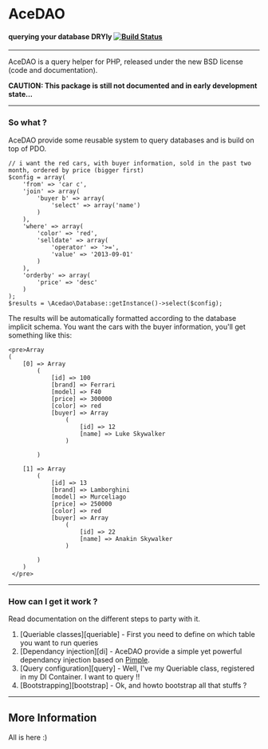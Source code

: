AceDAO
========================================
#### querying your database DRYly [![Build Status](https://travis-ci.org/karamasoff/acedao.png?branch=master)](https://travis-ci.org/karamasoff/acedao)

----------------------------------------

AceDAO is a query helper for PHP, released under the new BSD license (code
and documentation).

**CAUTION: This package is still not documented and in early development state...**

----------------------------------------

### So what ?

AceDAO provide some reusable system to query databases and is build on top of PDO.

	// i want the red cars, with buyer information, sold in the past two month, ordered by price (bigger first)
	$config = array(
		'from' => 'car c',
		'join' => array(
			'buyer b' => array(
				'select' => array('name')
			)
		),
		'where' => array(
			'color' => 'red',
			'selldate' => array(
				'operator' => '>=',
				'value' => '2013-09-01'
			)
		),
		'orderby' => array(
			'price' => 'desc'
		)
	);
	$results = \Acedao\Database::getInstance()->select($config);

The results will be automatically formatted according to the database implicit schema.
You want the cars with the buyer information, you'll get something like this:

	<pre>Array
    (
        [0] => Array
            (
                [id] => 100
                [brand] => Ferrari
                [model] => F40
                [price] => 300000
                [color] => red
                [buyer] => Array
                    (
                        [id] => 12
                        [name] => Luke Skywalker
                    )

            )

        [1] => Array
            (
                [id] => 13
                [brand] => Lamborghini
                [model] => Murceliago
                [price] => 250000
                [color] => red
                [buyer] => Array
                    (
                        [id] => 22
                        [name] => Anakin Skywalker
                    )

            )
        )
     </pre>

----------------------------------------

### How can I get it work ?

Read documentation on the different steps to party with it.

1. [Queriable classes][queriable] - First you need to define on which table you want to run queries
2. [Dependancy injection][di] - AceDAO provide a simple yet powerful dependancy injection based on [Pimple][1].
3. [Query configuration][query] - Well, I've my Queriable class, registered in my DI Container. I want to query !!
4. [Bootstrapping][bootstrap] - Ok, and howto bootstrap all that stuffs ?

----------------------------------------


More Information
----------------

All is here :)

[1]: http://pimple.sensiolabs.org/

